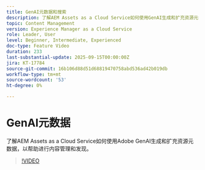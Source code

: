 ```yaml
---
title: GenAI元数据和搜索
description: 了解AEM Assets as a Cloud Service如何使用GenAI生成和扩充资源元数据，以帮助进行内容管理和发现。
topic: Content Management
version: Experience Manager as a Cloud Service
role: Leader, User
level: Beginner, Intermediate, Experienced
doc-type: Feature Video
duration: 233
last-substantial-update: 2025-09-15T00:00:00Z
jira: KT-17784
source-git-commit: 16b106d88d51d68819470758abd536ad42b019db
workflow-type: tm+mt
source-wordcount: '53'
ht-degree: 0%

---
```



# GenAI元数据

了解AEM Assets as a Cloud Service如何使用Adobe GenAI生成和扩充资源元数据，以帮助进行内容管理和发现。

>[!VIDEO](https://video.tv.adobe.com/v/3474891/?learn=on&enablevpops)
